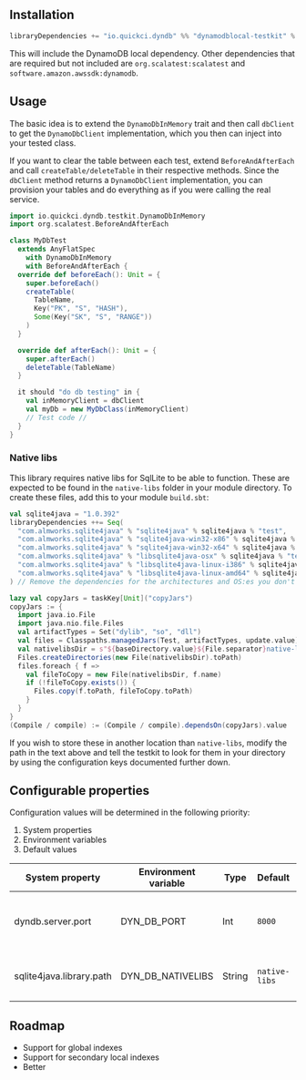 ## Installation

```sbt
libraryDependencies += "io.quickci.dyndb" %% "dynamodblocal-testkit" % "0.2.1" % Test

```

This will include the DynamoDB local dependency. Other dependencies that are required but not included
are `org.scalatest:scalatest` and `software.amazon.awssdk:dynamodb`.

## Usage

The basic idea is to extend the `DynamoDbInMemory` trait and then call `dbClient` to get the `DynamoDbClient`
implementation, which you then can inject into your tested class.

If you want to clear the table between each test, extend `BeforeAndAfterEach` and call `createTable/deleteTable` in
their respective methods. Since the `dbClient` method returns a `DynamoDbClient` implementation, you can provision your
tables and do everything as if you were calling the real service.

```scala
import io.quickci.dyndb.testkit.DynamoDbInMemory
import org.scalatest.BeforeAndAfterEach

class MyDbTest
  extends AnyFlatSpec
    with DynamoDbInMemory
    with BeforeAndAfterEach {
  override def beforeEach(): Unit = {
    super.beforeEach()
    createTable(
      TableName,
      Key("PK", "S", "HASH"),
      Some(Key("SK", "S", "RANGE"))
    )
  }

  override def afterEach(): Unit = {
    super.afterEach()
    deleteTable(TableName)
  }

  it should "do db testing" in {
    val inMemoryClient = dbClient
    val myDb = new MyDbClass(inMemoryClient)
    // Test code //
  }
}

```

### Native libs

This library requires native libs for SqlLite to be able to function. These are expected to be found in
the `native-libs` folder in your module directory. To create these files, add this to your module `build.sbt`:

```sbt
val sqlite4java = "1.0.392"
libraryDependencies ++= Seq(
  "com.almworks.sqlite4java" % "sqlite4java" % sqlite4java % "test",
  "com.almworks.sqlite4java" % "sqlite4java-win32-x86" % sqlite4java % "test",
  "com.almworks.sqlite4java" % "sqlite4java-win32-x64" % sqlite4java % "test",
  "com.almworks.sqlite4java" % "libsqlite4java-osx" % sqlite4java % "test",
  "com.almworks.sqlite4java" % "libsqlite4java-linux-i386" % sqlite4java % "test",
  "com.almworks.sqlite4java" % "libsqlite4java-linux-amd64" % sqlite4java % "test"
) // Remove the dependencies for the architectures and OS:es you don't need

lazy val copyJars = taskKey[Unit]("copyJars")
copyJars := {
  import java.io.File
  import java.nio.file.Files
  val artifactTypes = Set("dylib", "so", "dll")
  val files = Classpaths.managedJars(Test, artifactTypes, update.value).files
  val nativelibsDir = s"${baseDirectory.value}${File.separator}native-libs"
  Files.createDirectories(new File(nativelibsDir).toPath)
  files.foreach { f =>
    val fileToCopy = new File(nativelibsDir, f.name)
    if (!fileToCopy.exists()) {
      Files.copy(f.toPath, fileToCopy.toPath)
    }
  }
}
(Compile / compile) := (Compile / compile).dependsOn(copyJars).value

```

If you wish to store these in another location than `native-libs`, modify the path in the text above and tell the
testkit to look for them in your directory by using the configuration keys documented further down.

## Configurable properties

Configuration values will be determined in the following priority:

1. System properties
1. Environment variables
1. Default values

| System property | Environment variable | Type | Default | Description  |
| --- | --- | --- | --- | --- |
| dyndb.server.port | DYN_DB_PORT | Int | `8000` | Sets the port on which the server will bind |
| sqlite4java.library.path | DYN_DB_NATIVELIBS | String | `native-libs` | Location of the native library files for sqlite |

## Roadmap

* Support for global indexes
* Support for secondary local indexes
* Better  
